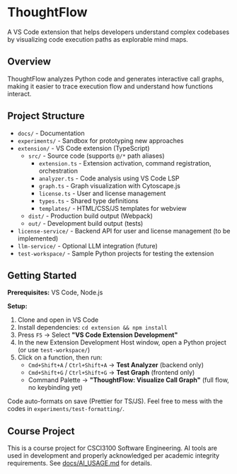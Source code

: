 # ThoughtFlow

A VS Code extension that helps developers understand complex codebases by visualizing code execution paths as explorable mind maps.

## Overview

ThoughtFlow analyzes Python code and generates interactive call graphs, making it easier to trace execution flow and understand how functions interact.

## Project Structure

- `docs/` - Documentation
- `experiments/` - Sandbox for prototyping new approaches
- `extension/` - VS Code extension (TypeScript)
  - `src/` - Source code (supports `@/*` path aliases)
    - `extension.ts` - Extension activation, command registration, orchestration
    - `analyzer.ts` - Code analysis using VS Code LSP
    - `graph.ts` - Graph visualization with Cytoscape.js
    - `license.ts` - User and license management
    - `types.ts` - Shared type definitions
    - `templates/` - HTML/CSS/JS templates for webview
  - `dist/` - Production build output (Webpack)
  - `out/` - Development build output (tests)
- `license-service/` - Backend API for user and license management (to be implemented)
- `llm-service/` - Optional LLM integration (future)
- `test-workspace/` - Sample Python projects for testing the extension

## Getting Started

**Prerequisites:** VS Code, Node.js

**Setup:**

1. Clone and open in VS Code
2. Install dependencies: `cd extension && npm install`
3. Press `F5` → Select **"VS Code Extension Development"**
4. In the new Extension Development Host window, open a Python project (or use `test-workspace/`)
5. Click on a function, then run:
   - `Cmd+Shift+A` / `Ctrl+Shift+A` → **Test Analyzer** (backend only)
   - `Cmd+Shift+G` / `Ctrl+Shift+G` → **Test Graph** (frontend only)
   - Command Palette → **"ThoughtFlow: Visualize Call Graph"** (full flow, no keybinding yet)

Code auto-formats on save (Prettier for TS/JS). Feel free to mess with the codes in `experiments/test-formatting/`.

## Course Project

This is a course project for CSCI3100 Software Engineering. AI tools are used in development and properly acknowledged per academic integrity requirements. See [docs/AI_USAGE.md](docs/AI_USAGE.md) for details.
